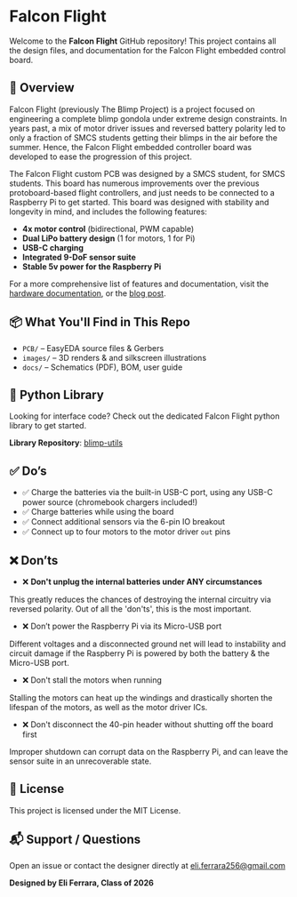 # Falcon Flight

Welcome to the **Falcon Flight** GitHub repository! This project contains all the design files, and documentation for the Falcon Flight embedded control board.


## 🚀 Overview

Falcon Flight (previously The Blimp Project) is a project focused on engineering a complete blimp gondola under extreme design constraints. In years past, a mix of motor driver issues and reversed battery polarity led to only a fraction of SMCS students getting their blimps in the air before the summer. Hence, the Falcon Flight embedded controller board was developed to ease the progression of this project.

The Falcon Flight custom PCB was designed by a SMCS student, for SMCS students. This board has numerous improvements over the previous protoboard-based flight controllers, and just needs to be connected to a Raspberry Pi to get started. This board was designed with stability and longevity in mind, and includes the following features:

* **4x motor control** (bidirectional, PWM capable)
* **Dual LiPo battery design** (1 for motors, 1 for Pi)
* **USB-C charging**
* **Integrated 9-DoF sensor suite**
* **Stable 5v power for the Raspberry Pi**

For a more comprehensive list of features and documentation, visit the [hardware documentation](https://github.com/PHS-SMCS/falcon-flight/tree/main/docs), or the [blog post](eliferrara.com).


## 📦 What You'll Find in This Repo

* `PCB/` – EasyEDA source files & Gerbers
* `images/` – 3D renders & and silkscreen illustrations
* `docs/` – Schematics (PDF), BOM, user guide


## 🐍 Python Library

Looking for interface code? Check out the dedicated Falcon Flight python library to get started.

**Library Repository**: [blimp-utils](https://github.com/Ballistyxx/blimp-utils)


## ✅ Do’s

* ✅ Charge the batteries via the built-in USB-C port, using any USB-C power source (chromebook chargers included!)
* ✅ Charge batteries while using the board
* ✅ Connect additional sensors via the 6-pin IO breakout
* ✅ Connect up to four motors to the motor driver `out` pins


## ❌ Don’ts

* ❌ **Don't unplug the internal batteries under ANY circumstances**
   
This greatly reduces the chances of destroying the internal circuitry via reversed polarity. Out of all the 'don'ts', this is the most important.
* ❌ Don’t power the Raspberry Pi via its Micro-USB port
    
Different voltages and a disconnected ground net will lead to instability and circuit damage if the Raspberry Pi is powered by both the battery & the Micro-USB port.
* ❌ Don't stall the motors when running
    
Stalling the motors can heat up the windings and drastically shorten the lifespan of the motors, as well as the motor driver ICs.
* ❌ Don't disconnect the 40-pin header without shutting off the board first
    
Improper shutdown can corrupt data on the Raspberry Pi, and can leave the sensor suite in an unrecoverable state.


## 📄 License

This project is licensed under the MIT License.


## 📬 Support / Questions

Open an issue or contact the designer directly at [eli.ferrara256@gmail.com](mailto:eli.ferrara256@gmail.com)


**Designed by Eli Ferrara, Class of 2026**

